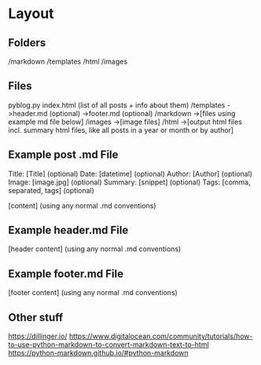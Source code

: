 # Layout

## Folders

/markdown
/templates
/html
/images

## Files

pyblog.py
index.html (list of all posts + info about them)
/templates
->header.md (optional)
->footer.md (optional)
/markdown
->[files using example md file below]
/images
->[image files]
/html
->[output html files incl. summary html files, like all posts in a year or month or by author]

## Example post .md File

Title: [Title] (optional)
Date: [datetime] (optional)
Author: [Author] (optional)
Image: [image.jpg] (optional)
Summary: [snippet] (optional)
Tags: [comma, separated, tags] (optional)

[content] (using any normal .md conventions)

## Example header.md File

[header content] (using any normal .md conventions)

## Example footer.md File

[footer content] (using any normal .md conventions)

## Other stuff

<https://dillinger.io/>
<https://www.digitalocean.com/community/tutorials/how-to-use-python-markdown-to-convert-markdown-text-to-html>
<https://python-markdown.github.io/#python-markdown>
